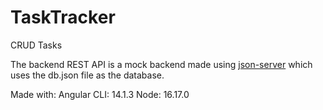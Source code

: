 # TaskTracker
CRUD Tasks

The backend REST API is a mock backend made using [json-server](https://github.com/typicode/json-server) which uses the db.json file as the database.

Made with:
Angular CLI: 14.1.3
Node: 16.17.0